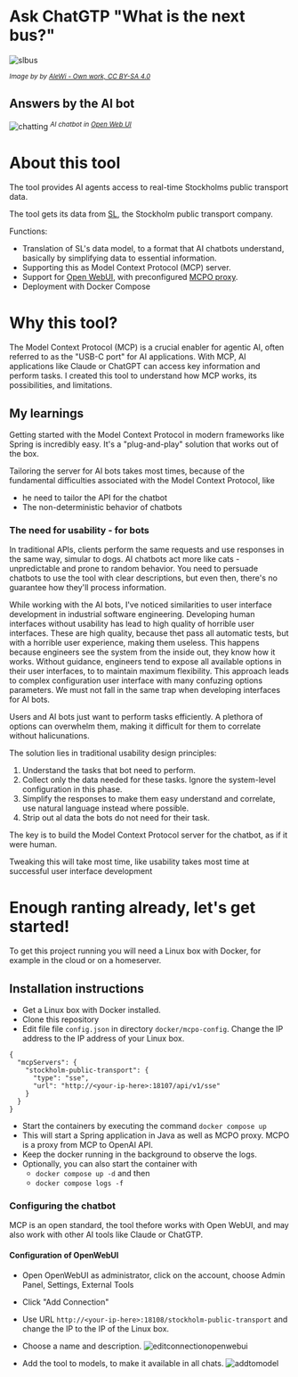 # Ask ChatGTP "What is the next bus?"
![slbus](https://github.com/user-attachments/assets/31bac689-3e99-4fc9-bab9-74e4d3bab13e)

<sup>*Image by by [AleWi - Own work, CC BY-SA 4.0](https://commons.wikimedia.org/w/index.php?curid=131932539)*</sup>

## Answers by the AI bot 
![chatting](https://github.com/user-attachments/assets/0bc9a190-0b1a-4e2e-adba-00db1e2ff092)
<sup>*AI chatbot in [Open Web UI](https://openwebui.com/)*</sup> 

# About this tool
The tool provides AI agents access to real-time Stockholms public transport data. 

The tool gets its data from [SL](https://sl.se/), the Stockholm public transport company. 

Functions:
- Translation of SL's data model, to a format that AI chatbots understand, basically by simplifying data to essential information.
- Supporting this as Model Context Protocol (MCP) server.
- Support for [Open WebUI](https://openwebui.com/), with preconfigured [MCPO proxy](https://github.com/open-webui/mcpo).
- Deployment with Docker Compose

# Why this tool? 
The Model Context Protocol (MCP) is a crucial enabler for agentic AI, often referred to as the "USB-C port" for AI applications. With MCP, AI applications like Claude or ChatGPT can access key information and perform tasks.  I created this tool to understand how MCP works, its possibilities, and limitations.

## My learnings 
Getting started with the Model Context Protocol in modern frameworks like Spring is incredibly easy. It's a "plug-and-play" solution that works out of the box. 

Tailoring the server for AI bots takes most times, because of the fundamental difficulties associated with the Model Context Protocol, like
- he need to tailor the API for the chatbot 
- The non-deterministic behavior of chatbots

### The need for usability - for bots
In traditional APIs, clients perform the same requests and use responses in the same way, simular to dogs. AI chatbots act more like cats - unpredictable and prone to random behavior. You need to persuade chatbots to use the tool with clear descriptions, but even then, there's no guarantee how they'll process information. 

While working with the AI bots, I've noticed similarities to user interface development in industrial software engineering. Developing human interfaces without usability has lead to high quality of horrible user interfaces. These are high quality, because thet pass all automatic tests, but with a horrible user experience, making them useless. This happens because engineers see the system from the inside out, they know how it works. Without guidance, engineers tend to expose all available options in their user interfaces, to to maintain maximum flexibility. This approach leads to complex configuration user interface with many confuzing options parameters. We must not fall in the same trap when developing interfaces for AI bots. 

Users and AI bots just want to perform tasks efficiently. A plethora of options can overwhelm them, making it difficult for them to correlate without halicunations. 

The solution lies in traditional usability design principles:
1.	Understand the tasks that bot need to perform.
2.	Collect only the data needed for these tasks. Ignore the system-level configuration in this phase. 
3.	Simplify the responses to make them easy understand and correlate, use natural language instead where possible.
4.	Strip out al data the bots do not need for their task.

The key is to build the Model Context Protocol server for the chatbot, as if it were human. 

Tweaking this will take most time, like usability takes most time at successful user interface development

# Enough ranting already, let's get started!
To get this project running you will need a Linux box with Docker, for example in the cloud or on a homeserver. 

## Installation instructions
- Get a Linux box with Docker installed.
- Clone this repository
- Edit file file `config.json` in directory `docker/mcpo-config`. Change the IP address to the IP address of your Linux box.  
```
{
  "mcpServers": {
	"stockholm-public-transport": {
      "type": "sse",
      "url": "http://<your-ip-here>:18107/api/v1/sse"
    }
  }
}
```
- Start the containers by executing the command `docker compose up`
- This will start a Spring application in Java as well as MCPO proxy. MCPO is a proxy from MCP to OpenAI API.
- Keep the docker running in the background to observe the logs.
- Optionally, you can also start the container with
  - `docker compose up -d` and then
  - `docker compose logs -f`

### Configuring the chatbot
MCP is an open standard, the tool thefore works with Open WebUI, and may also work with other AI tools like Claude or ChatGTP. 

#### Configuration of OpenWebUI 
- Open OpenWebUI as administrator, click on the account, choose Admin Panel, Settings, External Tools
- Click "Add Connection" 
- Use URL `http://<your-ip-here>:18108/stockholm-public-transport` and change the IP to the IP of the Linux box.
- Choose a name and description. 
![editconnectionopenwebui](https://github.com/user-attachments/assets/a85cb55c-c5d8-4052-bb20-a68123f6ee42)

- Add the tool to models, to make it available in all chats.
![addtomodel](https://github.com/user-attachments/assets/ed1699f3-2e7f-4c1e-b5dd-0ee5c1fb1c8e)












